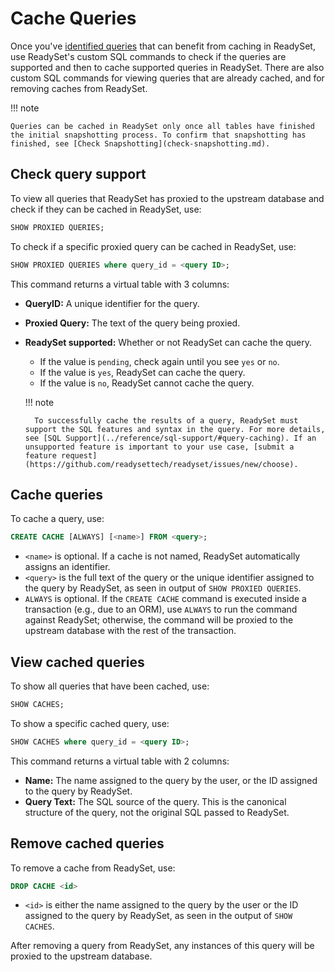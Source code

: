 # Cache Queries

Once you've [identified queries](profile-queries.md) that can benefit from caching in ReadySet, use ReadySet's custom SQL commands to check if the queries are supported and then to cache supported queries in ReadySet. There are also custom SQL commands for viewing queries that are already cached, and for removing caches from ReadySet.

!!! note

    Queries can be cached in ReadySet only once all tables have finished the initial snapshotting process. To confirm that snapshotting has finished, see [Check Snapshotting](check-snapshotting.md).

## Check query support

To view all queries that ReadySet has proxied to the upstream database and check if they can be cached in ReadySet, use:

``` sql
SHOW PROXIED QUERIES;
```

To check if a specific proxied query can be cached in ReadySet, use:

``` sql
SHOW PROXIED QUERIES where query_id = <query ID>;
```

This command returns a virtual table with 3 columns:

- **QueryID:** A unique identifier for the query.
- **Proxied Query:** The text of the query being proxied.
- **ReadySet supported:** Whether or not ReadySet can cache the query.
    - If the value is `pending`, check again until you see `yes` or `no`.
    - If the value is `yes`, ReadySet can cache the query.
    - If the value is `no`, ReadySet cannot cache the query.

    !!! note

        To successfully cache the results of a query, ReadySet must support the SQL features and syntax in the query. For more details, see [SQL Support](../reference/sql-support/#query-caching). If an unsupported feature is important to your use case, [submit a feature request](https://github.com/readysettech/readyset/issues/new/choose).

## Cache queries

To cache a query, use:

``` sql
CREATE CACHE [ALWAYS] [<name>] FROM <query>;
```

- `<name>` is optional. If a cache is not named, ReadySet automatically assigns an identifier.
- `<query>` is the full text of the query or the unique identifier assigned to the query by ReadySet, as seen in output of `SHOW PROXIED QUERIES`.
- `ALWAYS` is optional. If the `CREATE CACHE` command is executed inside a transaction (e.g., due to an ORM), use `ALWAYS` to run the command against ReadySet; otherwise, the command will be proxied to the upstream database with the rest of the transaction. 

## View cached queries

To show all queries that have been cached, use:

``` sql
SHOW CACHES;
```

To show a specific cached query, use:

``` sql
SHOW CACHES where query_id = <query ID>;
```

This command returns a virtual table with 2 columns:

- **Name:** The name assigned to the query by the user, or the ID assigned to the query by ReadySet.
- **Query Text:** The SQL source of the query. This is the canonical structure of the query, not the original SQL passed to ReadySet.

## Remove cached queries

To remove a cache from ReadySet, use:

``` sql
DROP CACHE <id>
```

- `<id>` is either the name assigned to the query by the user or the ID assigned to the query by ReadySet, as seen in the output of `SHOW CACHES`.

After removing a query from ReadySet, any instances of this query will be proxied to the upstream database.
